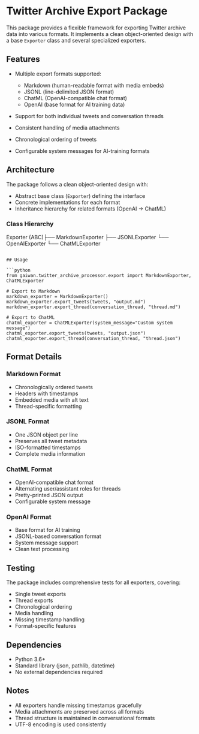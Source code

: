 # Twitter Archive Export Package

This package provides a flexible framework for exporting Twitter archive data into various formats. It implements a clean object-oriented design with a base `Exporter` class and several specialized exporters.

## Features

- Multiple export formats supported:
  - Markdown (human-readable format with media embeds)
  - JSONL (line-delimited JSON format)
  - ChatML (OpenAI-compatible chat format)
  - OpenAI (base format for AI training data)

- Support for both individual tweets and conversation threads
- Consistent handling of media attachments
- Chronological ordering of tweets
- Configurable system messages for AI-training formats

## Architecture

The package follows a clean object-oriented design with:

- Abstract base class (`Exporter`) defining the interface
- Concrete implementations for each format
- Inheritance hierarchy for related formats (OpenAI -> ChatML)

### Class Hierarchy
Exporter (ABC)├── MarkdownExporter
├── JSONLExporter
└── OpenAIExporter
└── ChatMLExporter
```

## Usage

```python
from gaiwan.twitter_archive_processor.export import MarkdownExporter, ChatMLExporter

# Export to Markdown
markdown_exporter = MarkdownExporter()
markdown_exporter.export_tweets(tweets, "output.md")
markdown_exporter.export_thread(conversation_thread, "thread.md")

# Export to ChatML
chatml_exporter = ChatMLExporter(system_message="Custom system message")
chatml_exporter.export_tweets(tweets, "output.json")
chatml_exporter.export_thread(conversation_thread, "thread.json")
```

## Format Details

### Markdown Format
- Chronologically ordered tweets
- Headers with timestamps
- Embedded media with alt text
- Thread-specific formatting

### JSONL Format
- One JSON object per line
- Preserves all tweet metadata
- ISO-formatted timestamps
- Complete media information

### ChatML Format
- OpenAI-compatible chat format
- Alternating user/assistant roles for threads
- Pretty-printed JSON output
- Configurable system message

### OpenAI Format
- Base format for AI training
- JSONL-based conversation format
- System message support
- Clean text processing

## Testing

The package includes comprehensive tests for all exporters, covering:
- Single tweet exports
- Thread exports
- Chronological ordering
- Media handling
- Missing timestamp handling
- Format-specific features

## Dependencies

- Python 3.6+
- Standard library (json, pathlib, datetime)
- No external dependencies required

## Notes

- All exporters handle missing timestamps gracefully
- Media attachments are preserved across all formats
- Thread structure is maintained in conversational formats
- UTF-8 encoding is used consistently